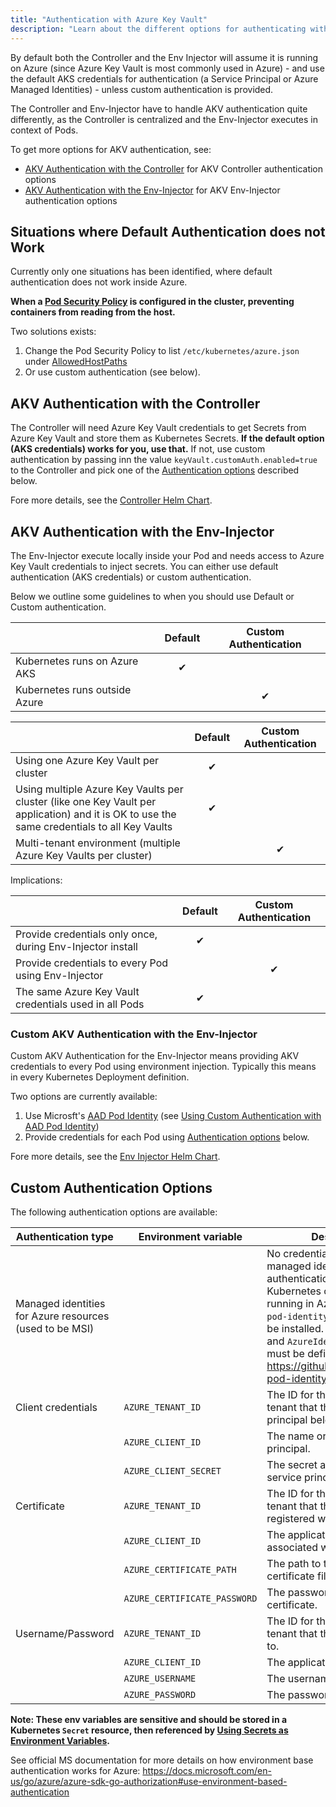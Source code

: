 ```yaml
---
title: "Authentication with Azure Key Vault"
description: "Learn about the different options for authenticating with Azure Key Vault."
---
```


By default both the Controller and the Env Injector will assume it is running on Azure (since Azure Key Vault is most commonly used in Azure) - and use the default AKS credentials for authentication (a Service Principal or Azure Managed Identities) - unless custom authentication is provided.

The Controller and Env-Injector have to handle AKV authentication quite differently, as the Controller is centralized and the Env-Injector executes in context of Pods.

To get more options for AKV authentication, see:
  * [AKV Authentication with the Controller](#akv-authentication-with-the-controller) for AKV Controller authentication options
  * [AKV Authentication with the Env-Injector](#akv-authentication-with-the-env-injector) for AKV Env-Injector authentication options

## Situations where Default Authentication does not Work

Currently only one situations has been identified, where default authentication does not work inside Azure.

**When a [Pod Security Policy](https://kubernetes.io/docs/concepts/policy/pod-security-policy/) is configured in the cluster, preventing containers from reading from the host.**

Two solutions exists:  
  1. Change the Pod Security Policy to list `/etc/kubernetes/azure.json` under [AllowedHostPaths](https://kubernetes.io/docs/concepts/policy/pod-security-policy/#volumes-and-file-systems) 
  2. Or use custom authentication (see below). 

## AKV Authentication with the Controller

The Controller will need Azure Key Vault credentials to get Secrets from Azure Key Vault and store them as Kubernetes Secrets. **If the default option (AKS credentials) works for you, use that.** If not, use custom authentication by passing inn the value `keyVault.customAuth.enabled=true` to the Controller and pick one of the [Authentication options](#custom-authentication-options) described below.

Fore more details, see the [Controller Helm Chart](/vdefault/stable/azure-key-vault-controller/README/).

## AKV Authentication with the Env-Injector

The Env-Injector execute locally inside your Pod and needs access to Azure Key Vault credentials to inject secrets. You can either use default authentication (AKS credentials) or custom authentication. 

Below we outline some guidelines to when you should use Default or Custom authentication. 

|                                                      | Default | Custom Authentication |
| ---------------------------------------------------- | :-----------------------: | :---------------------------: |
| Kubernetes runs on Azure AKS          | &#10004;||
| Kubernetes runs outside Azure           | | &#10004;|

|                                                      | Default | Custom Authentication |
| ---------------------------------------------------- | :-----------------------: | :---------------------------: |
| Using one Azure Key Vault per cluster                | &#10004;                  |                               |
| Using multiple Azure Key Vaults per cluster (like one Key Vault per application) and it is OK to use the same credentials to all Key Vaults | &#10004;                  |                               |
| Multi-tenant environment (multiple Azure Key Vaults per cluster) |                           | &#10004;                      |

Implications:

|                                                      | Default | Custom Authentication |
| ---------------------------------------------------- | :-----------------------: | :---------------------------: |
| Provide credentials only once, during Env-Injector install | &#10004;
| Provide credentials to every Pod using Env-Injector | | &#10004;|
| The same Azure Key Vault credentials used in all Pods | &#10004; ||

### Custom AKV Authentication with the Env-Injector

Custom AKV Authentication for the Env-Injector means providing AKV credentials to every Pod using environment injection. Typically this means in every Kubernetes Deployment definition. 

Two options are currently available:

1. Use Microsft's [AAD Pod Identity](https://github.com/Azure/aad-pod-identity) (see [Using Custom Authentication with AAD Pod Identity](/vdefault/stable/azure-key-vault-env-injector/README/))
2. Provide credentials for each Pod using [Authentication options](#custom-authentication-options) below.

Fore more details, see the [Env Injector Helm Chart](/vdefault/stable/azure-key-vault-env-injector/README/).

## Custom Authentication Options

The following authentication options are available:

| Authentication type |	Environment variable         | Description |
| ------------------- | ---------------------------- | ------------ |
| Managed identities for Azure resources (used to be MSI) | | No credentials are needed for managed identity authentication. The Kubernetes cluster must be running in Azure and the `aad-pod-identity` controller must be installed. A `AzureIdentity` and `AzureIdentityBinding` must be defined. See https://github.com/Azure/aad-pod-identity for details. |
| Client credentials 	| `AZURE_TENANT_ID` 	         | The ID for the Active Directory tenant that the service principal belongs to. |
|                     |	`AZURE_CLIENT_ID` 	         | The name or ID of the service principal. |
|                     |	`AZURE_CLIENT_SECRET`        | The secret associated with the service principal. |
| Certificate 	      | `AZURE_TENANT_ID`            | The ID for the Active Directory tenant that the certificate is registered with. |
|                     | `AZURE_CLIENT_ID`            | The application client ID associated with the certificate. |
|                     | `AZURE_CERTIFICATE_PATH`     | The path to the client certificate file. |
|                     | `AZURE_CERTIFICATE_PASSWORD` | The password for the client certificate. |
| Username/Password   | `AZURE_TENANT_ID`            | The ID for the Active Directory tenant that the user belongs to. |
|                     | `AZURE_CLIENT_ID`            | The application client ID. |
|                     | `AZURE_USERNAME`             | The username to sign in with.
|                     | `AZURE_PASSWORD`             | The password to sign in with. |

**Note: These env variables are sensitive and should be stored in a Kubernetes `Secret` resource, then referenced by [Using Secrets as Environment Variables](https://kubernetes.io/docs/concepts/configuration/secret/#using-secrets-as-environment-variables).** 

See official MS documentation for more details on how environment base authentication works for Azure: https://docs.microsoft.com/en-us/go/azure/azure-sdk-go-authorization#use-environment-based-authentication
